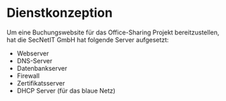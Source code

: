 # Dienstkonzeption

Um eine Buchungswebsite für das Office-Sharing Projekt bereitzustellen, hat die SecNetIT GmbH hat folgende Server aufgesetzt:

- Webserver
- DNS-Server
- Datenbankserver
- Firewall
- Zertifikatsserver
- DHCP Server (für das blaue Netz)
